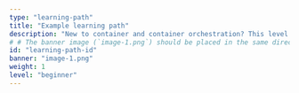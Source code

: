 ```yaml
---
type: "learning-path"
title: "Example learning path"
description: "New to container and container orchestration? This level 100 INTRO Kubernetes - Course covers the foundational topics for a non-technical audience and conveys the benefits of containers and container orchestration for modern IT scenarios. It will help you learn the basics of terminology associated, understand the essential components' functions, and understand why these new technologies are so important."
# # The banner image (`image-1.png`) should be placed in the same directory as this `_index.md` file.
id: "learning-path-id"
banner: "image-1.png"
weight: 1
level: "beginner"
---
```

